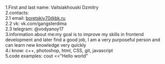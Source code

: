 1.First and last name: Vaitsiakhouski Dzmitry  
2.contacts:     
    2.1 email: boretskiy70@bk.ru  
    2.2 vk: vk.com/gangsterdima  
    2.3 telegram: @vodyanoy17  
3.information about me:my goal is to improve my skills in frontend development and later find a good job, I am a very purposeful person and can learn new knowledge very quickly  
4.i know: c++, photoshop, html, CSS, git, javascript  
5.code examples:  cout <<"Hello world"  


